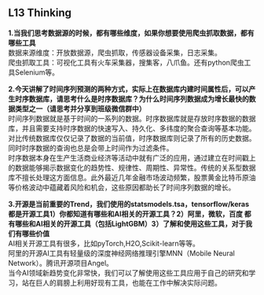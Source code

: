 
## L13 Thinking
**1.当我们思考数据源的时候，都有哪些维度，如果你想要使用爬虫抓取数据，都有哪些工具**            
数据来源维度：开放数据源，爬虫抓取，传感器设备采集，日志采集。  
爬虫抓取工具：可视化工具有火车采集器，搜集客，八爪鱼。还有python爬虫工具Selenium等。


**2.今天讲解了时间序列预测的两种方式，实际上在数据库内建时间属性后，可以产生时序数据库，请思考什么是时序数据库？为什么时间序列数据成为增长最快的数据类型之一（请思考并分享到班级微信群中）**        
时间序列数据就是基于时间的一系列的数据。时序数据库就是存放时序数据的数据库，并且需要支持时序数据的快速写入、持久化、多纬度的聚合查询等基本功能。对比传统数据库仅仅记录了数据的当前值，时序数据库则记录了所有的历史数据。同时时序数据的查询也总是会带上时间作为过滤条件。    
时序数据本身在生产生活商业经济等活动中就有广泛的应用，通过建立在时间戳上的数据能够揭示数据变化的趋势性、规律性、周期性、异常性。传统的关系型数据库不擅长处理这方面信息。此外最近几年金融市场波动频繁，股票黄金比特币原油等价格波动中蕴藏着风险和机会，这些原因都助长了时间序列数据的增长。

**3.开源是当前重要的Trend，我们使用的statsmodels.tsa，tensorflow/keras都是开源工具1）你都知道有哪些和AI相关的开源工具？2）阿里，微软，百度 都有哪些和AI相关的开源工具（包括LightGBM）3）了解和使用这些工具，对于我们有哪些价值**        
AI相关开源工具有很多，比如pyTorch,H2O,Scikit-learn等等。        
阿里的开源AI工具有轻量级的深度神经网络推理引擎MNN（Mobile Neural Network）。腾讯开源项目Angel。     
当今AI领域新趋势变化非常快，我们可以了解使用这些工具应用于自己的研究和学习，站在巨人的肩膀上利用好现有工具，也能在工作中解决实际问题。 
